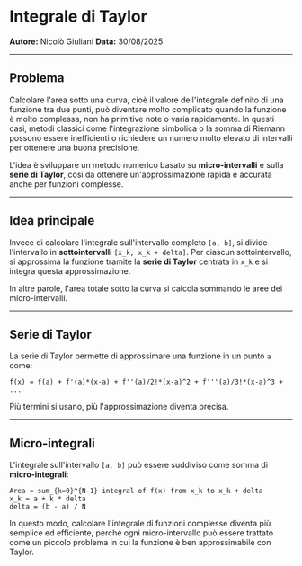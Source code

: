 # Integrale di Taylor

**Autore:** Nicolò Giuliani
**Data:** 30/08/2025

---

## Problema

Calcolare l'area sotto una curva, cioè il valore dell'integrale definito di una funzione tra due punti, può diventare molto complicato quando la funzione è molto complessa, non ha primitive note o varia rapidamente. In questi casi, metodi classici come l'integrazione simbolica o la somma di Riemann possono essere inefficienti o richiedere un numero molto elevato di intervalli per ottenere una buona precisione.

L'idea è sviluppare un metodo numerico basato su **micro-intervalli** e sulla **serie di Taylor**, così da ottenere un'approssimazione rapida e accurata anche per funzioni complesse.

---

## Idea principale

Invece di calcolare l'integrale sull'intervallo completo `[a, b]`, si divide l'intervallo in **sottointervalli** `[x_k, x_k + delta]`. Per ciascun sottointervallo, si approssima la funzione tramite la **serie di Taylor** centrata in `x_k` e si integra questa approssimazione.

In altre parole, l'area totale sotto la curva si calcola sommando le aree dei micro-intervalli.

---

## Serie di Taylor

La serie di Taylor permette di approssimare una funzione in un punto `a` come:

```
f(x) ≈ f(a) + f'(a)*(x-a) + f''(a)/2!*(x-a)^2 + f'''(a)/3!*(x-a)^3 + ...
```

Più termini si usano, più l'approssimazione diventa precisa.

---

## Micro-integrali

L'integrale sull'intervallo `[a, b]` può essere suddiviso come somma di **micro-integrali**:

```
Area ≈ sum_{k=0}^{N-1} integral of f(x) from x_k to x_k + delta
x_k = a + k * delta
delta = (b - a) / N
```

In questo modo, calcolare l'integrale di funzioni complesse diventa più semplice ed efficiente, perché ogni micro-intervallo può essere trattato come un piccolo problema in cui la funzione è ben approssimabile con Taylor.
